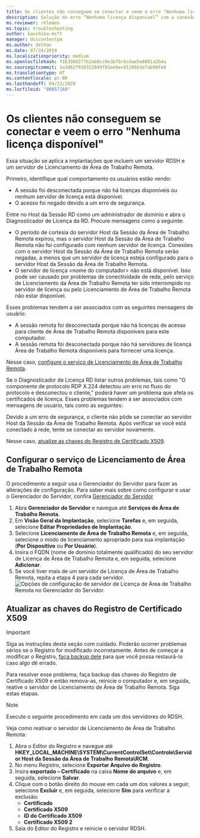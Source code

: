 ```yaml
---
title: Os clientes não conseguem se conectar e veem o erro "Nenhuma licença disponível"
description: Solução do erro “Nenhuma licença disponível” com a conexão com a área de trabalho remota
ms.reviewer: rklemen
ms.topic: troubleshooting
author: kaushika-msft
manager: dcscontentpm
ms.author: delhan
ms.date: 07/24/2019
ms.localizationpriority: medium
ms.openlocfilehash: f163908277b2ab8cc0e3bfbcbc4ae5e8001a2b4a
ms.sourcegitcommit: 3a3d62f938322849f81ee9ec01186b3e7ab90fe0
ms.translationtype: HT
ms.contentlocale: pt-BR
ms.lasthandoff: 04/23/2020
ms.locfileid: "80857169"
---
```

# <a name="clients-cant-connect-and-see-no-licenses-available-error"></a>Os clientes não conseguem se conectar e veem o erro "Nenhuma licença disponível"

Essa situação se aplica a implantações que incluem um servidor RDSH e um servidor de Licenciamento de Área de Trabalho Remota.

Primeiro, identifique qual comportamento os usuários estão vendo:

- A sessão foi desconectada porque não há licenças disponíveis ou nenhum servidor de licença está disponível.
- O acesso foi negado devido a um erro de segurança.

Entre no Host da Sessão RD como um administrador de domínio e abra o Diagnosticador de Licença da RD. Procure mensagens como a seguinte:

  - O período de cortesia do servidor Host da Sessão da Área de Trabalho Remota expirou, mas o servidor Host da Sessão da Área de Trabalho Remota não foi configurado com nenhum servidor de licença. Conexões com o servidor Host da Sessão da Área de Trabalho Remota serão negadas, a menos que um servidor de licença esteja configurado para o servidor Host da Sessão da Área de Trabalho Remota.
  - O servidor de licença \<nome do computador\> não está disponível. Isso pode ser causado por problemas de conectividade de rede, pelo serviço de Licenciamento da Área de Trabalho Remota ter sido interrompido no servidor de licença ou pelo Licenciamento de Área de Trabalho Remota não estar disponível.

Esses problemas tendem a ser associados com as seguintes mensagens de usuário:

  - A sessão remota foi desconectada porque não há licenças de acesso para cliente de Área de Trabalho Remota disponíveis para este computador.
  - A sessão remota foi desconectada porque não há servidores de licença Área de Trabalho Remota disponíveis para fornecer uma licença.

Nesse caso, [configure o serviço de Licenciamento de Área de Trabalho Remota](#configure-the-rd-licensing-service).

Se o Diagnosticador de Licença RD listar outros problemas, tais como "O componente de protocolo RDP X.224 detectou um erro no fluxo do protocolo e desconectou o cliente," poderá haver um problema que afeta os certificados de licença. Esses problemas tendem a ser associados com mensagens de usuário, tais como as seguintes:

Devido a um erro de segurança, o cliente não pôde se conectar ao servidor Host da Sessão da Área de Trabalho Remota. Após verificar se você está conectado à rede, tente se conectar ao servidor novamente.

Nesse caso, [atualize as chaves do Registro de Certificado X509](#refresh-the-x509-certificate-registry-keys).

## <a name="configure-the-rd-licensing-service"></a>Configurar o serviço de Licenciamento de Área de Trabalho Remota

O procedimento a seguir usa o Gerenciador do Servidor para fazer as alterações de configuração. Para saber mais sobre como configurar e usar o Gerenciador do Servidor, confira [Gerenciador do Servidor](../../../administration/server-manager/server-manager.md)

1. Abra **Gerenciador do Servidor** e navegue até **Serviços de Área de Trabalho Remota**.
2. Em **Visão Geral da Implantação**, selecione **Tarefas** e, em seguida, selecione **Editar Propriedades de Implantação**.
3. Selecione **Licenciamento de Área de Trabalho Remota** e, em seguida, selecione o modo de licenciamento apropriado para sua implantação (**Por Dispositivo** ou **Por Usuário**).
4. Insira o FQDN (nome de domínio totalmente qualificado) do seu servidor de Licença de Área de Trabalho Remota e, em seguida, selecione **Adicionar**.
5. Se você tiver mais de um servidor de Licença de Área de Trabalho Remota, repita a etapa 4 para cada servidor. 
    ![Opções de configuração de servidor de Licença de Área de Trabalho Remota no Gerenciador do Servidor.](../media/troubleshoot-remote-desktop-connections/RDLicensing_Configure.png)

## <a name="refresh-the-x509-certificate-registry-keys"></a>Atualizar as chaves do Registro de Certificado X509

> [!IMPORTANT]  
> Siga as instruções desta seção com cuidado. Poderão ocorrer problemas sérios se o Registro for modificado incorretamente. Antes de começar a modificar o Registro, [faça backup dele](https://support.microsoft.com/help/322756) para que você possa restaurá-lo caso algo dê errado.

Para resolver esse problema, faça backup das chaves do Registro de Certificado X509 e então remova-as, reinicie o computador e, em seguida, reative o servidor de Licenciamento de Área de Trabalho Remota. Siga estas etapas.

> [!NOTE]
> Execute o seguinte procedimento em cada um dos servidores do RDSH.

Veja como reativar o servidor de Licenciamento de Área de Trabalho Remota:

1. Abra o Editor do Registro e navegue até **HKEY\_LOCAL\_MACHINE\\SYSTEM\\CurrentControlSet\\Controle\\Servidor Host da Sessão da Área de Trabalho Remota\\RCM**.
2. No menu Registro, selecione **Exportar Arquivo do Registro**.
3. Insira **exportado – Certificado** na caixa **Nome do arquivo** e, em seguida, selecione **Salvar**.
4. Clique com o botão direito do mouse em cada um dos valores a seguir, selecione **Excluir** e, em seguida, selecione **Sim** para verificar a exclusão:  
      - **Certificado**
      - **Certificado X509**
      - **ID do Certificado X509**
      - **Certificado X509 2**
5. Saia do Editor do Registro e reinicie o servidor RDSH.